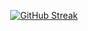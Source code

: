 <p align="center">
  <a href="https://git.io/streak-stats">
    <img src="https://streak-stats.demolab.com?user=Mykyta-G&theme=tokyonight&hide_border=true&background=transparent&card_width=1000" alt="GitHub Streak" />
  </a>
</p>
